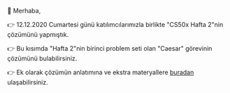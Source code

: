 🚀 Merhaba, 

👉  12.12.2020 Cumartesi günü katılımcılarımızla birlikte "CS50x Hafta 2"nin çözümünü yapmıştık. 

👉 Bu kısımda "Hafta 2"nin birinci problem seti olan "Caesar" görevinin çözümünü bulabilirsiniz.

👉 Ek olarak çözümün anlatımına ve ekstra materyallere [buradan](https://youtu.be/8DeX21Blhmc) ulaşabilirsiniz.

